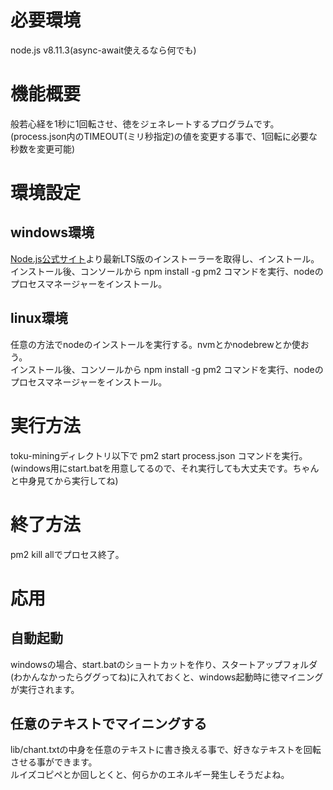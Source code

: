 # 必要環境
node.js v8.11.3(async-await使えるなら何でも)

# 機能概要
般若心経を1秒に1回転させ、徳をジェネレートするプログラムです。  
(process.json内のTIMEOUT(ミリ秒指定)の値を変更する事で、1回転に必要な秒数を変更可能)

# 環境設定
## windows環境
[Node.js公式サイト](https://nodejs.org/ja/)より最新LTS版のインストーラーを取得し、インストール。  
インストール後、コンソールから npm install -g pm2 コマンドを実行、nodeのプロセスマネージャーをインストール。  
## linux環境
任意の方法でnodeのインストールを実行する。nvmとかnodebrewとか使おう。  
インストール後、コンソールから npm install -g pm2 コマンドを実行、nodeのプロセスマネージャーをインストール。  

# 実行方法
toku-miningディレクトリ以下で pm2 start process.json コマンドを実行。  
(windows用にstart.batを用意してるので、それ実行しても大丈夫です。ちゃんと中身見てから実行してね)

# 終了方法
pm2 kill allでプロセス終了。

# 応用
## 自動起動
windowsの場合、start.batのショートカットを作り、スタートアップフォルダ(わかんなかったらググってね)に入れておくと、windows起動時に徳マイニングが実行されます。
## 任意のテキストでマイニングする
lib/chant.txtの中身を任意のテキストに書き換える事で、好きなテキストを回転させる事ができます。  
ルイズコピペとか回しとくと、何らかのエネルギー発生しそうだよね。
